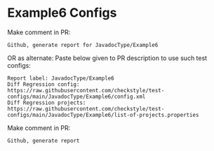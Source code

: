 # Example6 Configs
Make comment in PR:
```
Github, generate report for JavadocType/Example6
```
OR as alternate:
Paste below given to PR description to use such test configs:
```
Report label: JavadocType/Example6
Diff Regression config: https://raw.githubusercontent.com/checkstyle/test-configs/main/JavadocType/Example6/config.xml
Diff Regression projects: https://raw.githubusercontent.com/checkstyle/test-configs/main/JavadocType/Example6/list-of-projects.properties
```
Make comment in PR:
```
Github, generate report
```
